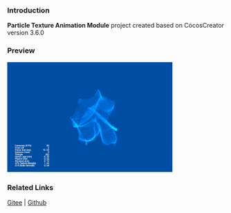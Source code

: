 ### Introduction
**Particle Texture Animation Module** project created based on CocosCreator version 3.6.0

### Preview
![image](../../../gif/202203/2022030544.gif)

### Related Links
[Gitee](https://gitee.com/mirrors_cocos-creator/test-cases-3d/blob/v3.0/assets/cases/particle) | [Github](https://github.com/cocos-creator/test-cases-3d/blob/v3.0/assets/cases/particle)